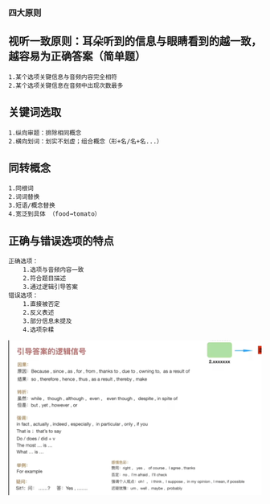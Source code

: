 ### 四大原则
## 视听一致原则：耳朵听到的信息与眼睛看到的越一致，越容易为正确答案（简单题）
    1.某个选项关键信息与音频内容完全相符
    2.某个选项关键信息在音频中出现次数最多
## 关键词选取
    1.纵向审题：排除相同概念
    2.横向划词：划实不划虚；组合概念（形+名/名+名...）
## 同转概念
    1.同根词
    2.词词替换
    3.短语/概念替换
    4.宽泛到具体 （food→tomato）
## 正确与错误选项的特点
    正确选项：
        1.选项与音频内容一致
        2.符合题目描述
        3.通过逻辑引导答案
    错误选项：
        1.直接被否定
        2.反义表述
        3.部分信息未提及
        4.选项杂糅
![img.png](img.png)